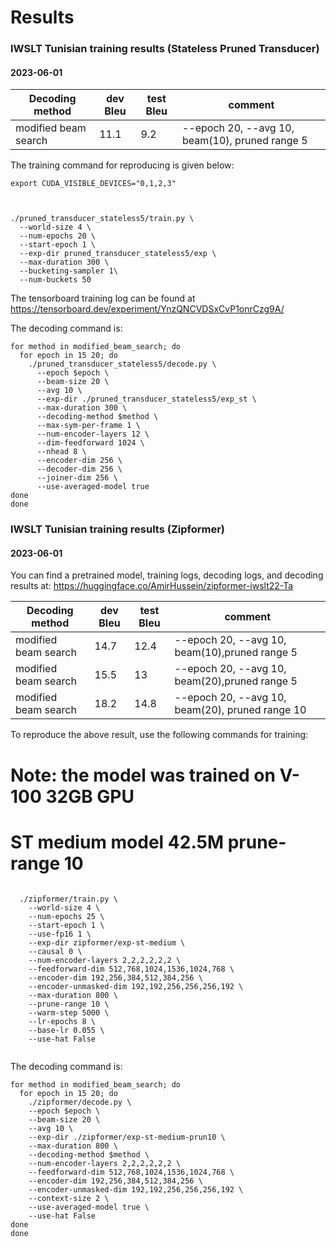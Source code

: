 # Results


### IWSLT Tunisian training results (Stateless Pruned Transducer)

#### 2023-06-01


|    Decoding method                 |     dev Bleu     |    test Bleu    | comment                                  |
|------------------------------------|------------|------------|------------------------------------------|
| modified beam search               | 11.1	    | 9.2    | --epoch 20, --avg 10, beam(10), pruned range 5 |

The training command for reproducing is given below:

```
export CUDA_VISIBLE_DEVICES="0,1,2,3"


  
./pruned_transducer_stateless5/train.py \
  --world-size 4 \
  --num-epochs 20 \
  --start-epoch 1 \
  --exp-dir pruned_transducer_stateless5/exp \
  --max-duration 300 \
  --bucketing-sampler 1\
  --num-buckets 50
```

The tensorboard training log can be found at
https://tensorboard.dev/experiment/YnzQNCVDSxCvP1onrCzg9A/

The decoding command is:
```
for method in modified_beam_search; do
  for epoch in 15 20; do
    ./pruned_transducer_stateless5/decode.py \
      --epoch $epoch \
      --beam-size 20 \
      --avg 10 \
      --exp-dir ./pruned_transducer_stateless5/exp_st \
      --max-duration 300 \
      --decoding-method $method \
      --max-sym-per-frame 1 \
      --num-encoder-layers 12 \
      --dim-feedforward 1024 \
      --nhead 8 \
      --encoder-dim 256 \
      --decoder-dim 256 \
      --joiner-dim 256 \
      --use-averaged-model true
done
done
```

### IWSLT Tunisian training results  (Zipformer)

#### 2023-06-01

You can find a pretrained model, training logs, decoding logs, and decoding results at: 
<https://huggingface.co/AmirHussein/zipformer-iwslt22-Ta>



|    Decoding method                 |     dev Bleu     |    test Bleu    | comment                                  |
|------------------------------------|------------|------------|------------------------------------------|
| modified beam search               | 14.7	    | 12.4       | --epoch 20, --avg 10, beam(10),pruned range 5 |
| modified beam search               | 15.5	    | 13      | --epoch 20, --avg 10, beam(20),pruned range 5 |
| modified beam search               | 18.2	   | 14.8        | --epoch 20, --avg 10, beam(20), pruned range 10 |



To reproduce the above result, use the following commands for training:

# Note: the model was trained on V-100 32GB GPU
# ST medium model 42.5M prune-range 10
```

  ./zipformer/train.py \
    --world-size 4 \
    --num-epochs 25 \
    --start-epoch 1 \
    --use-fp16 1 \
    --exp-dir zipformer/exp-st-medium \
    --causal 0 \
    --num-encoder-layers 2,2,2,2,2,2 \
    --feedforward-dim 512,768,1024,1536,1024,768 \
    --encoder-dim 192,256,384,512,384,256 \
    --encoder-unmasked-dim 192,192,256,256,256,192 \
    --max-duration 800 \
    --prune-range 10 \
    --warm-step 5000 \
    --lr-epochs 8 \
    --base-lr 0.055 \
    --use-hat False
  
```


The decoding command is:

```
for method in modified_beam_search; do
  for epoch in 15 20; do
    ./zipformer/decode.py \
    --epoch $epoch \
    --beam-size 20 \
    --avg 10 \
    --exp-dir ./zipformer/exp-st-medium-prun10 \
    --max-duration 800 \
    --decoding-method $method \
    --num-encoder-layers 2,2,2,2,2,2 \
    --feedforward-dim 512,768,1024,1536,1024,768 \
    --encoder-dim 192,256,384,512,384,256 \
    --encoder-unmasked-dim 192,192,256,256,256,192 \
    --context-size 2 \
    --use-averaged-model true \
    --use-hat False
done
done
```




